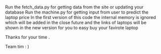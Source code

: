 Run the fetch_data.py for getting data from the site or updating your database
Run the machine.py for getting input from user to predict the laptop price
In the first version of this code the internal memory is ignored which will be added in the close future
and the links of laptops will be shown in the new version for you to easy buy your favirote laptop

Thanks for your time .



Team tim : )
